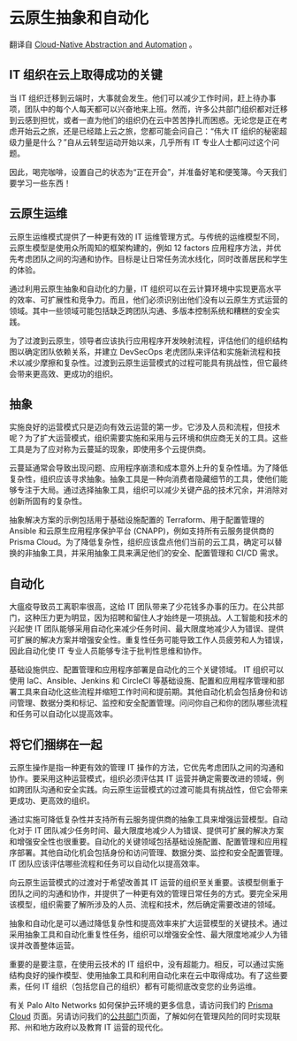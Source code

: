 # 云原生抽象和自动化

翻译自 [Cloud-Native Abstraction and Automation](https://www.paloaltonetworks.com/blog/2023/02/cloud-native-abstraction-and-automation/) 。

## IT 组织在云上取得成功的关键

当 IT 组织迁移到云端时，大事就会发生。他们可以减少工作时间，赶上待办事项，团队中的每个人每天都可以兴奋地来上班。然而，许多公共部门组织都对迁移到云感到担忧，或者一直为他们的组织仍在云中苦苦挣扎而困惑。无论您是正在考虑开始云之旅，还是已经踏上云之旅，您都可能会问自己：“伟大 IT 组织的秘密超级力量是什么？”自从云转型运动开始以来，几乎所有 IT 专业人士都问过这个问题。

因此，喝完咖啡，设置自己的状态为“正在开会”，并准备好笔和便笺簿。今天我们要学习一些东西！

## 云原生运维

云原生运维模式提供了一种更有效的 IT 运维管理方式。与传统的运维模型不同，云原生模型是使用众所周知的框架构建的，例如 12 factors 应用程序方法，并优先考虑团队之间的沟通和协作。目标是让日常任务流水线化，同时改善居民和学生的体验。

通过利用云原生抽象和自动化的力量，IT 组织可以在云计算环境中实现更高水平的效率、可扩展性和竞争力。而且，他们必须识别出他们没有以云原生方式运营的领域。其中一些领域可能包括缺乏跨团队沟通、多版本控制系统和糟糕的安全实践。

为了过渡到云原生，领导者应该执行应用程序开发映射流程，评估他们的组织结构图以确定团队依赖关系，并建立 DevSecOps 老虎团队来评估和实施新流程和技术以减少摩擦和复杂性。过渡到云原生运营模式的过程可能具有挑战性，但它最终会带来更高效、更成功的组织。

## 抽象

实施良好的运营模式只是迈向有效云运营的第一步。它涉及人员和流程，但技术呢？为了扩大运营模式，组织需要实施和采用与云环境和供应商无关的工具。这些工具是为了应对称为云蔓延的现象，即使用多个云提供商。

云蔓延通常会导致出现问题、应用程序崩溃和成本意外上升的复杂性墙。为了降低复杂性，组织应该寻求抽象。抽象工具是一种向消费者隐藏细节的工具，使他们能够专注于大局。通过选择抽象工具，组织可以减少关键产品的技术冗余，并消除对创新所固有的复杂性。

抽象解决方案的示例包括用于基础设施配置的 Terraform、用于配置管理的 Ansible 和云原生应用程序保护平台 (CNAPP)，例如支持所有云服务提供商的 Prisma Cloud。为了降低复杂性，组织应该盘点他们当前的云工具，确定可以替换的非抽象工具，并采用抽象工具来满足他们的安全、配置管理和 CI/CD 需求。

## 自动化

大瘟疫导致员工离职率很高，这给 IT 团队带来了少花钱多办事的压力。在公共部门，这种压力更为明显，因为招聘和留住人才始终是一项挑战。人工智能和技术的兴起使 IT 团队能够采用自动化来减少任务时间、最大限度地减少人为错误、提供可扩展的解决方案并增强安全性。重复性任务可能导致工作人员疲劳和人为错误，因此自动化使 IT 专业人员能够专注于批判性思维和协作。

基础设施供应、配置管理和应用程序部署是自动化的三个关键领域。 IT 组织可以使用 IaC、Ansible、Jenkins 和 CircleCI 等基础设施、配置和应用程序管理和部署工具来自动化这些流程并缩短工作时间和提前期。其他自动化机会包括身份和访问管理、数据分类和标记、监控和安全配置管理。问问你自己和你的团队哪些流程和任务可以自动化以提高效率。

## 将它们捆绑在一起

云原生操作是指一种更有效的管理 IT 操作的方法，它优先考虑团队之间的沟通和协作。要采用这种运营模式，组织必须评估其 IT 运营并确定需要改进的领域，例如跨团队沟通和安全实践。向云原生运营模式的过渡可能具有挑战性，但它会带来更成功、更高效的组织。

通过实施可降低复杂性并支持所有云服务提供商的抽象工具来增强运营模型。自动化对于 IT 团队减少任务时间、最大限度地减少人为错误、提供可扩展的解决方案和增强安全性也很重要。自动化的关键领域包括基础设施配置、配置管理和应用程序部署。其他自动化机会包括身份和访问管理、数据分类、监控和安全配置管理。 IT 团队应该评估哪些流程和任务可以自动化以提高效率。

向云原生运营模式的过渡对于希望改善其 IT 运营的组织至关重要。该模型侧重于团队之间的沟通和协作，并提供了一种更有效的管理日常任务的方式。要完全采用该模型，组织需要了解所涉及的人员、流程和技术，然后确定需要改进的领域。

抽象和自动化是可以通过降低复杂性和提高效率来扩大运营模型的关键技术。通过采用抽象工具和自动化重复性任务，组织可以增强安全性、最大限度地减少人为错误并改善整体运营。

重要的是要注意，在使用云技术的 IT 组织中，没有超能力。相反，可以通过实施结构良好的操作模型、使用抽象工具和利用自动化来在云中取得成功。有了这些要素，任何 IT 组织（包括您自己的组织）都有可能彻底改变您的业务运维。

有关 Palo Alto Networks 如何保护云环境的更多信息，请访问我们的 [Prisma Cloud](https://www.paloaltonetworks.com/prisma) 页面。另请访问我们的[公共部门](https://www.paloaltonetworks.com/industry/public-sector)页面，了解如何在管理风险的同时实现联邦、州和地方政府以及教育 IT 运营的现代化。